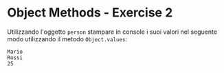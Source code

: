 
# Object Methods - Exercise 2
Utilizzando l'oggetto `person` stampare in console i suoi valori nel seguente modo utilizzando il metodo `Object.values`:

```
Mario
Rossi
25
```